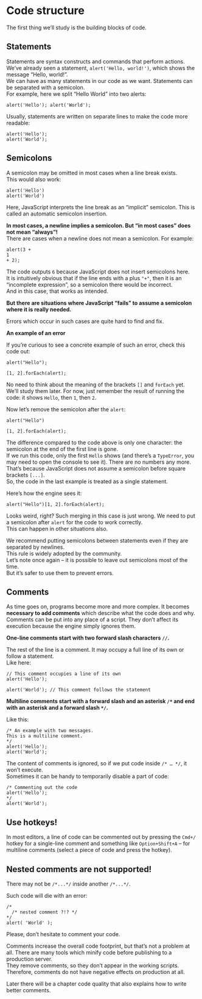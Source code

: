 # Code structure

The first thing we’ll study is the building blocks of code.

## Statements

Statements are syntax constructs and commands that perform actions. <br>
We’ve already seen a statement, `alert('Hello, world!')`, which shows the message “Hello, world!”. <br>
We can have as many statements in our code as we want. Statements can be separated with a semicolon. <br>
For example, here we split “Hello World” into two alerts:

`alert('Hello'); alert('World');`

Usually, statements are written on separate lines to make the code more readable:

```
alert('Hello');
alert('World');
```

## Semicolons

A semicolon may be omitted in most cases when a line break exists. <br>
This would also work:

```
alert('Hello')
alert('World')
```

Here, JavaScript interprets the line break as an “implicit” semicolon. This is called an automatic semicolon insertion. <br>

**In most cases, a newline implies a semicolon. But “in most cases” does not mean “always”!** <br>
There are cases when a newline does not mean a semicolon. For example:

```
alert(3 +
1
+ 2);
```

The code outputs `6` because JavaScript does not insert semicolons here. <br>
It is intuitively obvious that if the line ends with a plus `"+"`, then it is an “incomplete expression”, so a semicolon there would be incorrect. <br>
And in this case, that works as intended. <br>

**But there are situations where JavaScript “fails” to assume a semicolon where it is really needed.** <br>

Errors which occur in such cases are quite hard to find and fix. <br>

**An example of an error** <br>

If you’re curious to see a concrete example of such an error, check this code out:

```
alert("Hello");

[1, 2].forEach(alert);
```

No need to think about the meaning of the brackets `[]` and `forEach` yet. We’ll study them later. For now, just remember the result of running the code: it shows `Hello`, then `1`, then `2`.

Now let’s remove the semicolon after the `alert`:

```
alert("Hello")

[1, 2].forEach(alert);
```

The difference compared to the code above is only one character: the semicolon at the end of the first line is gone. <br>
If we run this code, only the first `Hello` shows (and there’s a `TypeError`, you may need to open the console to see it). There are no numbers any more. <br>
That’s because JavaScript does not assume a semicolon before square brackets `[...]`. <br>
So, the code in the last example is treated as a single statement.

Here’s how the engine sees it:

`alert("Hello")[1, 2].forEach(alert);`

Looks weird, right? Such merging in this case is just wrong. We need to put a semicolon after `alert` for the code to work correctly. <br>
This can happen in other situations also.

We recommend putting semicolons between statements even if they are separated by newlines. <br>
This rule is widely adopted by the community. <br>
Let’s note once again – it is possible to leave out semicolons most of the time. <br>
But it’s safer to use them to prevent errors.

## Comments

As time goes on, programs become more and more complex. It becomes **necessary to add comments** which describe what the code does and why. <br>
Comments can be put into any place of a script. They don’t affect its execution because the engine simply ignores them. <br>

**One-line comments start with two forward slash characters `//`.**

The rest of the line is a comment. It may occupy a full line of its own or follow a statement. <br>
Like here:

```
// This comment occupies a line of its own
alert('Hello');
```

`alert('World'); // This comment follows the statement`

**Multiline comments start with a forward slash and an asterisk `/*` and end with an asterisk and a forward slash `*/`.** <br>

Like this:

```
/* An example with two messages.
This is a multiline comment.
*/
alert('Hello');
alert('World');
```

The content of comments is ignored, so if we put code inside `/* … */`, it won’t execute. <br>
Sometimes it can be handy to temporarily disable a part of code:

```
/* Commenting out the code
alert('Hello');
*/
alert('World');
```

## Use hotkeys! <br>
In most editors, a line of code can be commented out by pressing the `Cmd+/` hotkey for a single-line comment and something like `Option+Shift+A` – for multiline comments (select a piece of code and press the hotkey).

## Nested comments are not supported! <br>
There may not be `/*...*/` inside another `/*...*/`.

Such code will die with an error:

```
/*
  /* nested comment ?!? */
*/
alert( 'World' );
```

Please, don’t hesitate to comment your code.

Comments increase the overall code footprint, but that’s not a problem at all. There are many tools which minify code before publishing to a production server. <br>
They remove comments, so they don’t appear in the working scripts. <br>
Therefore, comments do not have negative effects on production at all.

Later there will be a chapter code quality that also explains how to write better comments.